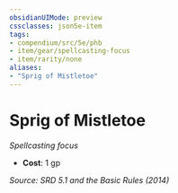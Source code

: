 ```yaml
---
obsidianUIMode: preview
cssclasses: json5e-item
tags:
- compendium/src/5e/phb
- item/gear/spellcasting-focus
- item/rarity/none
aliases: 
- "Sprig of Mistletoe"
---
```

# Sprig of Mistletoe
*Spellcasting focus*  

- **Cost**: 1 gp

*Source: SRD 5.1 and the Basic Rules (2014)*